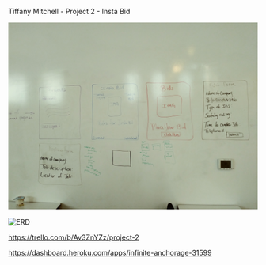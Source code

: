 Tiffany Mitchell - Project 2 - Insta Bid

![wireframe](./images/wireframe.jpg)

![ERD](./images/erd.jpg)

https://trello.com/b/Av3ZnYZz/project-2 

https://dashboard.heroku.com/apps/infinite-anchorage-31599
 